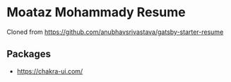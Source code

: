 # Moataz Mohammady Resume

Cloned from https://github.com/anubhavsrivastava/gatsby-starter-resume

## Packages

- https://chakra-ui.com/
